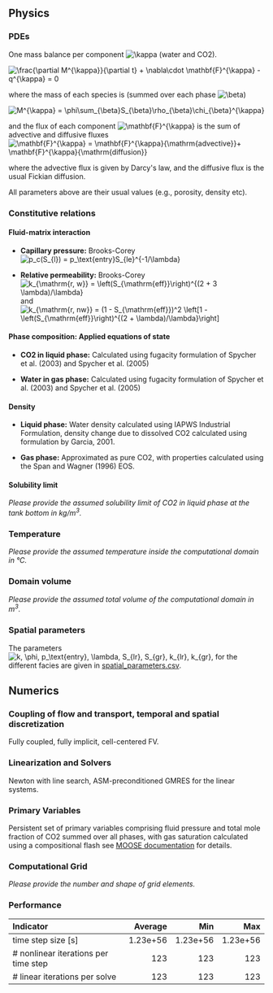## Physics

### PDEs

One mass balance per component ![\kappa](https://render.githubusercontent.com/render/math?math=%5Cdisplaystyle+%5Ckappa) (water and CO2).

![\frac{\partial M^{\kappa}}{\partial t}  + \nabla\cdot \mathbf{F}^{\kappa} - q^{\kappa} = 0
](https://render.githubusercontent.com/render/math?math=%5Cdisplaystyle+%5Cfrac%7B%5Cpartial+M%5E%7B%5Ckappa%7D%7D%7B%5Cpartial+t%7D++%2B+%5Cnabla%5Ccdot+%5Cmathbf%7BF%7D%5E%7B%5Ckappa%7D+-+q%5E%7B%5Ckappa%7D+%3D+0%0A)

where the mass of each species is (summed over each phase ![\beta](https://render.githubusercontent.com/render/math?math=%5Cdisplaystyle+%5Cbeta))

![M^{\kappa} = \phi\sum_{\beta}S_{\beta}\rho_{\beta}\chi_{\beta}^{\kappa}](https://render.githubusercontent.com/render/math?math=%5Cdisplaystyle+M%5E%7B%5Ckappa%7D+%3D+%5Cphi%5Csum_%7B%5Cbeta%7DS_%7B%5Cbeta%7D%5Crho_%7B%5Cbeta%7D%5Cchi_%7B%5Cbeta%7D%5E%7B%5Ckappa%7D)

and the flux of each component ![\mathbf{F}^{\kappa}](https://render.githubusercontent.com/render/math?math=%5Cdisplaystyle+%5Cmathbf%7BF%7D%5E%7B%5Ckappa%7D) is the sum of advective and diffusive fluxes ![\mathbf{F}^{\kappa} = \mathbf{F}^{\kappa}_{\mathrm{advective}}+
\mathbf{F}^{\kappa}_{\mathrm{diffusion}}](https://render.githubusercontent.com/render/math?math=%5Cdisplaystyle+%5Cmathbf%7BF%7D%5E%7B%5Ckappa%7D+%3D+%5Cmathbf%7BF%7D%5E%7B%5Ckappa%7D_%7B%5Cmathrm%7Badvective%7D%7D%2B%0A%5Cmathbf%7BF%7D%5E%7B%5Ckappa%7D_%7B%5Cmathrm%7Bdiffusion%7D%7D)

where the advective flux is given by Darcy's law, and the diffusive flux is the usual Fickian diffusion.

All parameters above are their usual values (e.g., porosity, density etc).

### Constitutive relations

#### Fluid-matrix interaction

* **Capillary pressure:** Brooks-Corey
  ![p_c(S_{l}) = p_\text{entry}S_{le}^{-1/\lambda}](https://render.githubusercontent.com/render/math?math=%5Cdisplaystyle+p_c%28S_%7Bl%7D%29+%3D+p_%5Ctext%7Bentry%7DS_%7Ble%7D%5E%7B-1%2F%5Clambda%7D%0A)

* **Relative permeability:** Brooks-Corey
![ k_{\mathrm{r, w}} = \left(S_{\mathrm{eff}}\right)^{(2 + 3 \lambda)/\lambda}](https://render.githubusercontent.com/render/math?math=%5Cdisplaystyle++k_%7B%5Cmathrm%7Br%2C+w%7D%7D+%3D+%5Cleft%28S_%7B%5Cmathrm%7Beff%7D%7D%5Cright%29%5E%7B%282+%2B+3+%5Clambda%29%2F%5Clambda%7D)
and
![ k_{\mathrm{r, nw}} = (1 - S_{\mathrm{eff}})^2 \left[1 - \left(S_{\mathrm{eff}}\right)^{(2 + \lambda)/\lambda}\right]](https://render.githubusercontent.com/render/math?math=%5Cdisplaystyle++k_%7B%5Cmathrm%7Br%2C+nw%7D%7D+%3D+%281+-+S_%7B%5Cmathrm%7Beff%7D%7D%29%5E2+%5Cleft%5B1+-+%5Cleft%28S_%7B%5Cmathrm%7Beff%7D%7D%5Cright%29%5E%7B%282+%2B+%5Clambda%29%2F%5Clambda%7D%5Cright%5D)

#### Phase composition: Applied equations of state

* **CO2 in liquid phase:** Calculated using fugacity formulation of Spycher et al. (2003) and Spycher et al. (2005)

* **Water in gas phase:** Calculated using fugacity formulation of Spycher et al. (2003) and Spycher et al. (2005)

#### Density

* **Liquid phase:** Water density calculated using IAPWS Industrial Formulation, density change due to dissolved CO2 calculated using formulation by Garcia, 2001.

* **Gas phase:** Approximated as pure CO2, with properties calculated using the Span and Wagner (1996) EOS.

#### Solubility limit

_Please provide the assumed solubility limit of CO2 in liquid phase at the tank bottom in kg/m<sup>3</sup>._

### Temperature

_Please provide the assumed temperature inside the computational domain in °C._

### Domain volume

_Please provide the assumed total volume of the computational domain in m<sup>3</sup>._

### Spatial parameters

The parameters ![k, \phi, p_\text{entry}, \lambda, S_{lr}, S_{gr},  k_{lr}, k_{gr}, ](https://render.githubusercontent.com/render/math?math=%5Cdisplaystyle+k%2C+%5Cphi%2C+p_%5Ctext%7Bentry%7D%2C+%5Clambda%2C+S_%7Blr%7D%2C+S_%7Bgr%7D%2C++k_%7Blr%7D%2C+k_%7Bgr%7D%2C+) for the different facies are given in [spatial_parameters.csv](spatial_parameters.csv).

## Numerics

### Coupling of flow and transport, temporal and spatial discretization

Fully coupled, fully implicit, cell-centered FV.

### Linearization and Solvers

Newton with line search, ASM-preconditioned GMRES for the linear systems.

### Primary Variables

Persistent set of primary variables comprising fluid pressure and total mole fraction of CO2 summed over all phases, with gas saturation calculated using a compositional flash see [MOOSE documentation](https://mooseframework.inl.gov/modules/porous_flow/persistent_variables.html) for details.

### Computational Grid

_Please provide the number and shape of grid elements._

### Performance

| Indicator                            |  Average |      Min |      Max |
|:-------------------------------------|---------:|---------:|---------:|
| time step size [s]                   | 1.23e+56 | 1.23e+56 | 1.23e+56 |
| # nonlinear iterations per time step |      123 |      123 |      123 |
| # linear iterations per solve        |      123 |      123 |      123 |
